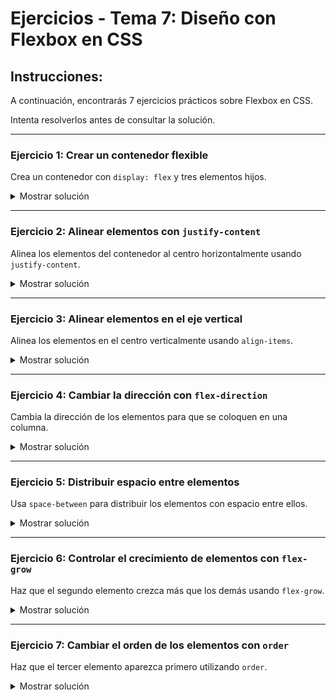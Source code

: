 # **Ejercicios - Tema 7: Diseño con Flexbox en CSS**

## **Instrucciones:**

A continuación, encontrarás 7 ejercicios prácticos sobre Flexbox en CSS.

Intenta resolverlos antes de consultar la solución.

---

### **Ejercicio 1: Crear un contenedor flexible**

Crea un contenedor con `display: flex` y tres elementos hijos.

<details><summary>Mostrar solución</summary>

```css
.container {
  display: flex;
  background-color: lightgray;
}
.item {
  width: 100px;
  height: 100px;
  background-color: steelblue;
  margin: 10px;
}
```

```html
<div class="container">
  <div class="item"></div>
  <div class="item"></div>
  <div class="item"></div>
</div>
```

</details>

---

### **Ejercicio 2: Alinear elementos con `justify-content`**

Alinea los elementos del contenedor al centro horizontalmente usando `justify-content`.

<details><summary>Mostrar solución</summary>

```css
.container {
  display: flex;
  justify-content: center;
}
```

```html
<div class="container">
  <div class="item"></div>
  <div class="item"></div>
  <div class="item"></div>
</div>
```

</details>

---

### **Ejercicio 3: Alinear elementos en el eje vertical**

Alinea los elementos en el centro verticalmente usando `align-items`.

<details><summary>Mostrar solución</summary>

```css
.container {
  display: flex;
  height: 300px;
  align-items: center;
}
```

```html
<div class="container">
  <div class="item"></div>
  <div class="item"></div>
  <div class="item"></div>
</div>
```

</details>

---

### **Ejercicio 4: Cambiar la dirección con `flex-direction`**

Cambia la dirección de los elementos para que se coloquen en una columna.

<details><summary>Mostrar solución</summary>

```css
.container {
  display: flex;
  flex-direction: column;
}
```

```html
<div class="container">
  <div class="item"></div>
  <div class="item"></div>
  <div class="item"></div>
</div>
```

</details>

---

### **Ejercicio 5: Distribuir espacio entre elementos**

Usa `space-between` para distribuir los elementos con espacio entre ellos.

<details><summary>Mostrar solución</summary>

```css
.container {
  display: flex;
  justify-content: space-between;
}
```

```html
<div class="container">
  <div class="item"></div>
  <div class="item"></div>
  <div class="item"></div>
</div>
```

</details>

---

### **Ejercicio 6: Controlar el crecimiento de elementos con `flex-grow`**

Haz que el segundo elemento crezca más que los demás usando `flex-grow`.

<details><summary>Mostrar solución</summary>

```css
.container {
  display: flex;
}
.item {
  flex-grow: 1;
}
.item:nth-child(2) {
  flex-grow: 2;
}
```

```html
<div class="container">
  <div class="item"></div>
  <div class="item"></div>
  <div class="item"></div>
</div>
```

</details>

---

### **Ejercicio 7: Cambiar el orden de los elementos con `order`**

Haz que el tercer elemento aparezca primero utilizando `order`.

<details><summary>Mostrar solución</summary>

```css
.container {
  display: flex;
}
.item:nth-child(3) {
  order: -1;
}
```

```html
<div class="container">
  <div class="item">1</div>
  <div class="item">2</div>
  <div class="item">3</div>
</div>
```

</details>
